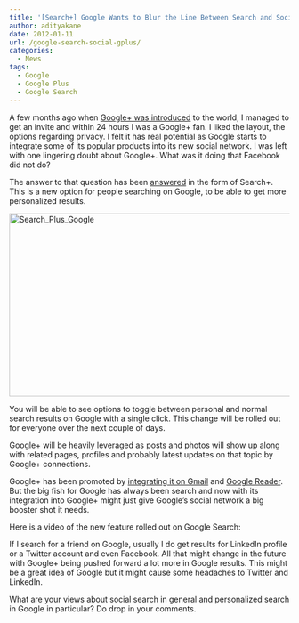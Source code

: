 ```yaml
---
title: '[Search+] Google Wants to Blur the Line Between Search and Social'
author: adityakane
date: 2012-01-11
url: /google-search-social-gplus/
categories:
  - News
tags:
  - Google
  - Google Plus
  - Google Search
---
```

A few months ago when [Google+ was introduced][1] to the world, I managed to get an invite and within 24 hours I was a Google+ fan. I liked the layout, the options regarding privacy. I felt it has real potential as Google starts to integrate some of its popular products into its new social network. I was left with one lingering doubt about Google+. What was it doing that Facebook did not do?

The answer to that question has been <a href="http://googleblog.blogspot.com/2012/01/search-plus-your-world.html" onclick="_gaq.push(['_trackEvent', 'outbound-article', 'http://googleblog.blogspot.com/2012/01/search-plus-your-world.html', 'answered']);" >answered</a> in the form of Search+. This is a new option for people searching on Google, to be able to get more personalized results.

[<img class="wp-image-50492" style="padding-left: 0px;padding-right: 0px;padding-top: 0px;border: 0px" src="http://cdn.devilsworkshop.org/files/2012/01/Search_Plus_Google_thumb.png" alt="Search_Plus_Google" width="570" height="329" border="0" />][2]

You will be able to see options to toggle between personal and normal search results on Google with a single click. This change will be rolled out for everyone over the next couple of days.

Google+ will be heavily leveraged as posts and photos will show up along with related pages, profiles and probably latest updates on that topic by Google+ connections.

Google+ has been promoted by [integrating it on Gmail][3] and [Google Reader][4]. But the big fish for Google has always been search and now with its integration into Google+ might just give Google’s social network a big booster shot it needs.

Here is a video of the new feature rolled out on Google Search:

If I search for a friend on Google, usually I do get results for LinkedIn profile or a Twitter account and even Facebook. All that might change in the future with Google+ being pushed forward a lot more in Google results. This might be a great idea of Google but it might cause some headaches to Twitter and LinkedIn.

What are your views about social search in general and personalized search in Google in particular? Do drop in your comments.

 [1]: http://devilsworkshop.org/google-project-googles-weapon-facebook/ "Google+ Project"
 [2]: http://cdn.devilsworkshop.org/files/2012/01/Search_Plus_Google.png
 [3]: http://devilsworkshop.org/googleplus-circles-gmail/ "Google+ Circles get integrated into Gmail"
 [4]: http://devilsworkshop.org/google-reader-revamped-interface-iranians-upset/
